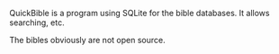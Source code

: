 QuickBible is a program using SQLite for the bible databases.
It allows searching, etc.


The bibles obviously are not open source.